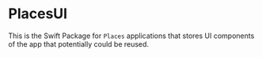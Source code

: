 # PlacesUI

This is the Swift Package for `Places` applications that stores UI components of the app that potentially could be reused.
